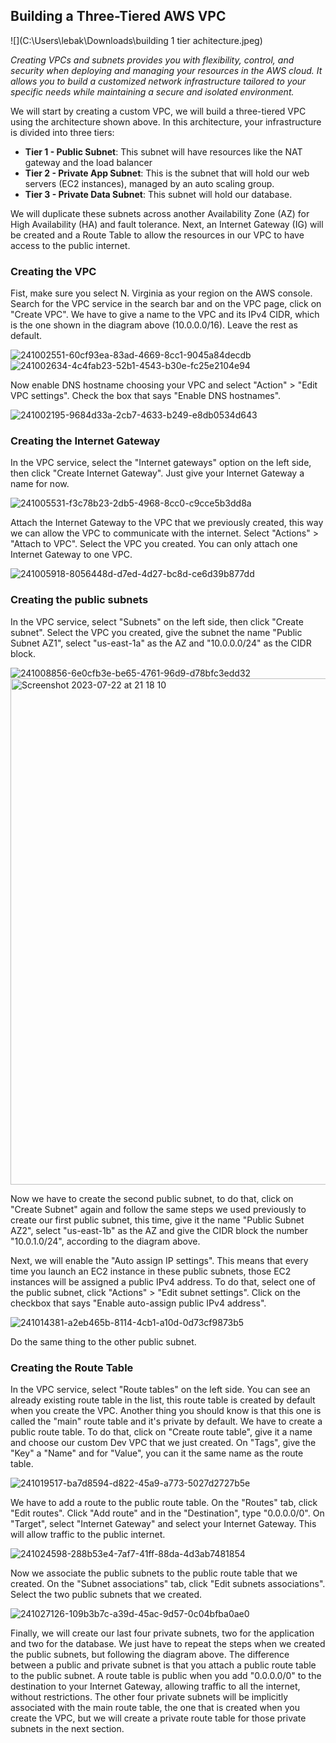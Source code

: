## Building a Three-Tiered AWS VPC

![](C:\Users\lebak\Downloads\building 1 tier achitecture.jpeg)

*Creating VPCs and subnets provides you with flexibility, control, and security when deploying and managing your resources in the AWS cloud. It allows you to build a customized network infrastructure tailored to your specific needs while maintaining a secure and isolated environment.*

We will start by creating a custom VPC, we will build a three-tiered VPC using the architecture shown above.
In this architecture, your infrastructure is divided into three tiers:

- **Tier 1 - Public Subnet**: This subnet will have resources like the NAT gateway and the load balancer
- **Tier 2 - Private App Subnet**: This is the subnet that will hold our web servers (EC2 instances), managed by an auto scaling group.
- **Tier 3 - Private Data Subnet**: This subnet will hold our database.

We will duplicate these subnets across another Availability Zone (AZ) for High Availability (HA) and fault tolerance. Next, an Internet Gateway (IG) will be created and a Route Table to allow the resources in our VPC to have access to the public internet.

### Creating the VPC
Fist, make sure you select N. Virginia as your region on the AWS console. Search for the VPC service in the search bar and on the VPC page, click on "Create VPC". We have to give a name to the VPC and its IPv4 CIDR, which is the one shown in the diagram above (10.0.0.0/16). Leave the rest as default.

![241002551-60cf93ea-83ad-4669-8cc1-9045a84decdb](https://github.com/leorickli/wordpress-aws/assets/106999054/743e7314-fb29-4b82-bce5-c1a72cc195ee)
![241002634-4c4fab23-52b1-4543-b30e-fc25e2104e94](https://github.com/leorickli/wordpress-aws/assets/106999054/c01f0bba-fd21-4e62-b138-2aae0389757b)

Now enable DNS hostname choosing your VPC and select "Action" > "Edit VPC settings". Check the box that says "Enable DNS hostnames".

![241002195-9684d33a-2cb7-4633-b249-e8db0534d643](https://github.com/leorickli/wordpress-aws/assets/106999054/5e3dd83f-2ef8-431f-b8d0-1559fd48fb6f)

### Creating the Internet Gateway

In the VPC service, select the "Internet gateways" option on the left side, then click "Create Internet Gateway". Just give your Internet Gateway a name for now.

![241005531-f3c78b23-2db5-4968-8cc0-c9cce5b3dd8a](https://github.com/leorickli/wordpress-aws/assets/106999054/5dbefde4-0ed4-4048-aace-3611e6135fe7)

Attach the Internet Gateway to the VPC that we previously created, this way we can allow the VPC to communicate with the internet. Select "Actions" > "Attach to VPC". Select the VPC you created. You can only attach one Internet Gateway to one VPC.

![241005918-8056448d-d7ed-4d27-bc8d-ce6d39b877dd](https://github.com/leorickli/wordpress-aws/assets/106999054/9b8fc67c-5fd5-401a-9e74-4b390c0b959a)

### Creating the public subnets

In the VPC service, select "Subnets" on the left side, then click "Create subnet". Select the VPC you created, give the subnet the name "Public Subnet AZ1", select "us-east-1a" as the AZ and "10.0.0.0/24" as the CIDR block.

![241008856-6e0cfb3e-be65-4761-96d9-d78bfc3edd32](https://github.com/leorickli/wordpress-aws/assets/106999054/c55db029-60d0-4007-808f-abfb0b4c7ab3)
<img width="810" alt="Screenshot 2023-07-22 at 21 18 10" src="https://github.com/leorickli/wordpress-aws/assets/106999054/91fc0394-e65d-421a-bee0-3fe84ce8e2f2">


Now we have to create the second public subnet, to do that, click on "Create Subnet" again and follow the same steps we used previously to create our first public subnet, this time, give it the name "Public Subnet AZ2", select "us-east-1b" as the AZ and give the CIDR block the number "10.0.1.0/24", according to the diagram above.

Next, we will enable the "Auto assign IP settings". This means that every time you launch an EC2 instance in these public subnets, those EC2 instances will be assigned a public IPv4 address. To do that, select one of the public subnet, click "Actions" > "Edit subnet settings". Click on the checkbox that says "Enable auto-assign public IPv4 address".

![241014381-a2eb465b-8114-4cb1-a10d-0d73cf9873b5](https://github.com/leorickli/wordpress-aws/assets/106999054/9c9eeb3e-d968-4f4a-b707-79d31cf0d0d9)

Do the same thing to the other public subnet.

### Creating the Route Table

In the VPC service, select "Route tables" on the left side. You can see an already existing route table in the list, this route table is created by default when you create the VPC. Another thing you should know is that this one is called the "main" route table and it's private by default. We have to create a public route table. To do that, click on "Create route table", give it a name and choose our custom Dev VPC that we just created. On "Tags", give the "Key" a "Name" and for "Value", you can it the same name as the route table.

![241019517-ba7d8594-d822-45a9-a773-5027d2727b5e](https://github.com/leorickli/wordpress-aws/assets/106999054/9cdc93c9-93c9-4cc8-9de6-53cc386a7018)

We have to add a route to the public route table. On the "Routes" tab, click "Edit routes". Click "Add route" and in the "Destination", type "0.0.0.0/0". On "Target", select "Internet Gateway" and select your Internet Gateway. This will allow traffic to the public internet.

![241024598-288b53e4-7af7-41ff-88da-4d3ab7481854](https://github.com/leorickli/wordpress-aws/assets/106999054/dd15bd7a-4d99-4700-903a-d296424343e5)

Now we associate the public subnets to the public route table that we created. On the "Subnet associations" tab, click "Edit subnets associations". Select the two public subnets that we created.

![241027126-109b3b7c-a39d-45ac-9d57-0c04bfba0ae0](https://github.com/leorickli/wordpress-aws/assets/106999054/8b1ad55e-57ad-45af-bb69-4d6572768c8b)

Finally, we will create our last four private subnets, two for the application and two for the database. We just have to repeat the steps when we created the public subnets, but following the diagram above. The difference between a public and private subnet is that you attach a public route table to the public subnet. A route table is public when you add "0.0.0.0/0" to the destination to your Internet Gateway, allowing traffic to all the internet, without restrictions. The other four private subnets will be implicitly associated with the main route table, the one that is created when you create the VPC, but we will create a private route table for those private subnets in the next section.